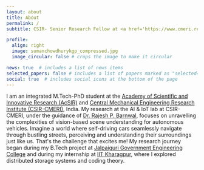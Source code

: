 ```yaml
---
layout: about
title: About
permalink: /
subtitle: CSIR- Senior Research Fellow at <a href='https://www.cmeri.res.in/'>CSIR-CMERI, Durgapur</a>

profile:
  align: right
  image: sumanchowdhurykgp_compressed.jpg
  image_circular: false # crops the image to make it circular

news: true  # includes a list of news items
selected_papers: false # includes a list of papers marked as "selected={true}"
social: true  # includes social icons at the bottom of the page
---
```

I am an integrated M.Tech-PhD student at the [Academy of Scientific and Innovative Research (AcSIR)](https://acsir.res.in/) and [Central Mechanical Engineering Research Institute (CSIR-CMERI)](https://www.cmeri.res.in/), India. My research at the AI & IoT lab at CSIR-CMERI, under the guidance of [Dr. Rajesh P. Barnwal](https://www.cmeri.res.in/user-details/1284), focuses on unravelling the complexities of vision-based scene understanding for autonomous vehicles. Imagine a world where self-driving cars seamlessly navigate through bustling streets, perceiving and understanding their surroundings just like us. That's the challenge that excites me! My research journey began during my B.Tech project at [Jalpaiguri Government Engineering College](https://jgec.ac.in/) and during my internship at [IIT Kharagpur](https://www.iitkgp.ac.in/), where I explored distributed storage systems and coding theory.
